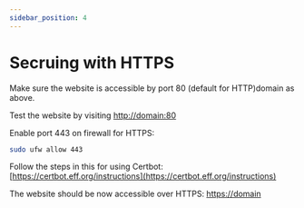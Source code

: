 ```yaml
---
sidebar_position: 4
---
```


# Secruing with HTTPS

Make sure the website is accessible by port 80 (default for HTTP)domain as above.

Test the website by visiting [http://domain:80](http://domain:80)

Enable port 443 on firewall for HTTPS:

```bash
sudo ufw allow 443
```

Follow the steps in this for using Certbot: [https://certbot.eff.org/instructions](https://certbot.eff.org/instructions)

The website should be now accessible over HTTPS:
[https://domain](https://domain)



